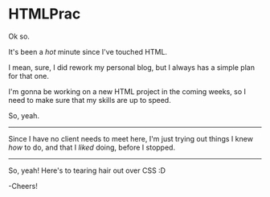 # HTMLPrac
Ok so.

It's been a *hot* minute since I've touched HTML.

I mean, sure, I did rework my personal blog, but I always has a simple plan for that one.

I'm gonna be working on a new HTML project in the coming weeks, so I need to make sure that my skills are up to speed.

So, yeah.

---
Since I have no client needs to meet here, I'm just trying out things I knew *how* to do, and that I *liked* doing, before I stopped.

---
So, yeah! Here's to tearing hair out over CSS :D

-Cheers!